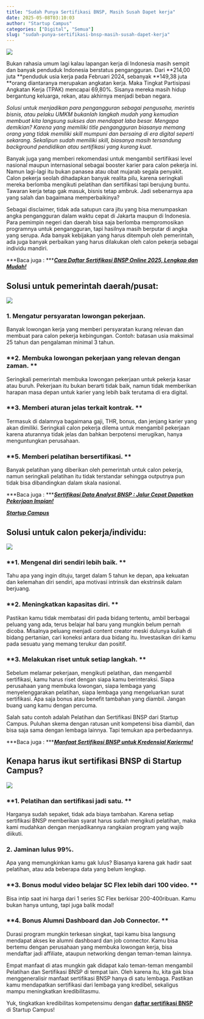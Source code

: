 ```yaml
---
title: "Sudah Punya Sertifikasi BNSP, Masih Susah Dapet kerja"
date: 2025-05-08T03:10:03
author: "Startup Campus"
categories: ["Digital", "Semua"]
slug: "sudah-punya-sertifikasi-bnsp-masih-susah-dapet-kerja"
---
```


![](https://lh7-rt.googleusercontent.com/docsz/AD_4nXewzUTJ1N8A9ffC40UR6FrkX_cF-SsQZul5Ruee2R92GUwVikKHsWRmVPt6VxYRSOxXyPoto4uc2M3W06MVZa_K_uo9Fslw9_GThAOfqU6_zWLf1fDWZ9pW9EYPb3-Y7G6PX9dJ-w?key=BcxOVagKvLiAKlehcQYLiCt9)

Bukan rahasia umum lagi kalau lapangan kerja di Indonesia masih sempit dan banyak penduduk Indonesia berstatus pengangguran. Dari **214,00 juta **penduduk usia kerja pada Februari 2024, sebanyak **149,38 juta **orang diantaranya merupakan angkatan kerja. Maka Tingkat Partisipasi Angkatan Kerja (TPAK) mencapai 69,80%. Sisanya mereka masih hidup bergantung keluarga, rekan, atau akhirnya menjadi beban negara.

> 
*Solusi untuk menjadikan para pengangguran sebagai pengusaha, merintis bisnis, atau pelaku UMKM bukanlah langkah mudah yang kemudian membuat kita langsung sukses dan mendapat laba besar. Mengapa demikian? Karena yang memiliki title pengangguran biasanya memang orang yang tidak memiliki skill mumpuni dan bersaing di era digital seperti sekarang. Sekalipun sudah memiliki skill, biasanya masih tersandung background pendidikan atau sertifikasi yang kurang kuat.*

Banyak juga yang memberi rekomendasi untuk mengambil sertifikasi level nasional maupun internasional sebagai booster karier para calon pekerja ini. Namun lagi-lagi itu bukan panasea atau obat mujarab segala penyakit. Calon pekerja seolah dihadapkan banyak realita pilu, karena seringkali mereka berlomba mengikuti pelatihan dan sertifikasi tapi berujung buntu. Tawaran kerja tetap gak masuk, bisnis tetap ambruk. Jadi sebenarnya apa yang salah dan bagaimana memperbaikinya?

Sebagai disclaimer, tidak ada satupun cara jitu yang bisa menumpaskan angka pengangguran dalam waktu cepat di Jakarta maupun di Indonesia. Para pemimpin negeri dan daerah bisa saja berlomba mempromosikan programnya untuk pengangguran, tapi hasilnya masih berputar di angka yang serupa. Ada banyak kebijakan yang harus ditempuh oleh pemerintah, ada juga banyak perbaikan yang harus dilakukan oleh calon pekerja sebagai individu mandiri.

***Baca juga : ***[***Cara Daftar Sertifikasi BNSP Online 2025, Lengkap dan Mudah!***](https://www.startupcampus.id/blog/cara-daftar-sertifikasi-bnsp-online-2025-lengkap-dan-mudah/)

## **Solusi untuk pemerintah daerah/pusat:**

![](https://lh7-rt.googleusercontent.com/docsz/AD_4nXegj-_FdDsG7tphNxcI0G2WPKxYKuT6lUDZZ4HLFoJj3oPj6ipNIQb1nOJ3ggo26dcSPfDIhQIjZ_J7H2TbLT6p39im48fdCujhPZ8aB_2p7zlgR2fz6bam-WmzUWfRU-K9FvjUow?key=BcxOVagKvLiAKlehcQYLiCt9)

### **1. Mengatur persyaratan lowongan pekerjaan.**

Banyak lowongan kerja yang memberi persyaratan kurang relevan dan membuat para calon pekerja kebingungan. Contoh: batasan usia maksimal 25 tahun dan pengalaman minimal 3 tahun.

### **2. Membuka lowongan pekerjaan yang relevan dengan zaman. **

Seringkali pemerintah membuka lowongan pekerjaan untuk pekerja kasar atau buruh. Pekerjaan itu bukan berarti tidak baik, namun tidak memberikan harapan masa depan untuk karier yang lebih baik terutama di era digital.

### **3. Memberi aturan jelas terkait kontrak. **

Termasuk di dalamnya bagaimana gaji, THR, bonus, dan jenjang karier yang akan dimiliki. Seringkali calon pekerja dilema untuk mengambil pekerjaan karena aturannya tidak jelas dan bahkan berpotensi merugikan, hanya menguntungkan perusahaan.

### **5. Memberi pelatihan bersertifikasi. **

Banyak pelatihan yang diberikan oleh pemerintah untuk calon pekerja, namun seringkali pelatihan itu tidak terstandar sehingga outputnya pun tidak bisa dibandingkan dalam skala nasional.

***Baca juga : ***[***Sertifikasi Data Analyst BNSP : Jalur Cepat Dapatkan Pekerjaan Impian!***](https://www.startupcampus.id/blog/sertifikasi-bnsp-data-analyst-jalur-cepat-dapatkan-pekerjaan-impian/)

[***Startup Campus***](https://www.startupcampus.id/blog/sertifikasi-bnsp-data-analyst-jalur-cepat-dapatkan-pekerjaan-impian/)

## **Solusi untuk calon pekerja/individu:**

![](https://lh7-rt.googleusercontent.com/docsz/AD_4nXcUYP3nMeAorYcEwAoL4AnbOmommoPztLOLqk5opVqwoQ9Qe4oZknzPOOxEaRZz0u1wE24EdpxARWiPjL6u_OhCy_yHgXSny-FnLTIfXuMupbcmaPMlf554dCGzjZHAAMUxB2Gs?key=BcxOVagKvLiAKlehcQYLiCt9)

### **1. Mengenal diri sendiri lebih baik. **

Tahu apa yang ingin dituju, target dalam 5 tahun ke depan, apa kekuatan dan kelemahan diri sendiri, apa motivasi intrinsik dan ekstrinsik dalam berjuang.

### **2. Meningkatkan kapasitas diri. **

Pastikan kamu tidak membatasi diri pada bidang tertentu, ambil berbagai peluang yang ada, terus belajar hal baru yang mungkin belum pernah dicoba. Misalnya peluang menjadi content creator meski dulunya kuliah di bidang pertanian, cari koneksi antara dua bidang itu. Investasikan diri kamu pada sesuatu yang memang terukur dan positif.

### **3. Melakukan riset untuk setiap langkah. **

Sebelum melamar pekerjaan, mengikuti pelatihan, dan mengambil sertifikasi, kamu harus riset dengan siapa kamu berinteraksi. Siapa perusahaan yang membuka lowongan, siapa lembaga yang menyelenggarakan pelatihan, siapa lembaga yang mengeluarkan surat sertifikasi. Apa saja bonus atau benefit tambahan yang diambil. Jangan buang uang kamu dengan percuma.

Salah satu contoh adalah Pelatihan dan Sertifikasi BNSP dari Startup Campus. Puluhan skema dengan ratusan unit kompetensi bisa diambil, dan bisa saja sama dengan lembaga lainnya. Tapi temukan apa perbedaannya. 

***Baca juga : ***[***Manfaat Sertifikasi BNSP untuk Kredensial Kariermu!***](https://www.startupcampus.id/blog/manfaat-sertifikasi-bnsp-untuk-kredensial-kariermu/)

## **Kenapa harus ikut sertifikasi BNSP di Startup Campus?**

![](https://lh7-rt.googleusercontent.com/docsz/AD_4nXf9hSagWJ8eLJNZWNkqzcC3XHsL7E61EzIuK_4mpIGZ8voF0b2Nzxgkq5QBt7lqe6z0nMgo1vLf55oNREEuy71cV9x67Gd6g_hhTDUpUrTmGQ7FD5jab9SU_UHMAQdWm1OAbsWQkw?key=BcxOVagKvLiAKlehcQYLiCt9)

### **1. Pelatihan dan sertifikasi jadi satu. **

Harganya sudah sepaket, tidak ada biaya tambahan. Karena setiap sertifikasi BNSP memberikan syarat harus sudah mengikuti pelatihan, maka kami mudahkan dengan menjadikannya rangkaian program yang wajib diikuti.

### **2. Jaminan lulus 99%.**

Apa yang memungkinkan kamu gak lulus? Biasanya karena gak hadir saat pelatihan, atau ada beberapa data yang belum lengkap.

### **3. Bonus modul video belajar SC Flex lebih dari 100 video. **

Bisa intip saat ini harga dari 1 series SC Flex berkisar 200-400ribuan. Kamu bukan hanya untung, tapi juga balik modal!

### **4. Bonus Alumni Dashboard dan Job Connector. **

Durasi program mungkin terkesan singkat, tapi kamu bisa langsung mendapat akses ke alumni dashboard dan job connector. Kamu bisa bertemu dengan perusahaan yang membuka lowongan kerja, bisa mendaftar jadi affiliate, ataupun networking dengan teman-teman lainnya.

Empat manfaat di atas mungkin gak didapat kalo teman-teman mengambil Pelatihan dan Sertifikasi BNSP di tempat lain. Oleh karena itu, kita gak bisa menggeneralisir manfaat sertifikasi BNSP hanya di satu lembaga. Pastikan kamu mendapatkan sertifikasi dari lembaga yang kredibel, sekaligus mampu meningkatkan kredibilitasmu.

Yuk, tingkatkan kredibilitas kompetensimu dengan [**daftar sertifikasi BNSP**](https://www.startupcampus.id/sertifikasi/bnsp) di Startup Campus!
